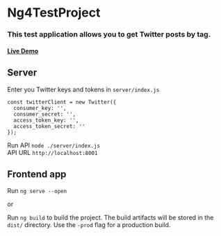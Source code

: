 # Ng4TestProject

### This test application allows you to get Twitter posts by tag.

#### [Live Demo](https://ng4-test-ahodqswpyh.now.sh/)

## Server

Enter you Twitter keys and tokens in `server/index.js`

```
const twitterClient = new Twitter({
  consumer_key: '',
  consumer_secret: '',
  access_token_key: '',
  access_token_secret: ''
});
```

Run API `node ./server/index.js`  
API URL `http://localhost:8001`

## Frontend app

Run `ng serve --open`  

or
  
Run `ng build` to build the project. The build artifacts will be stored in the `dist/` directory. Use the `-prod` flag for a production build.
